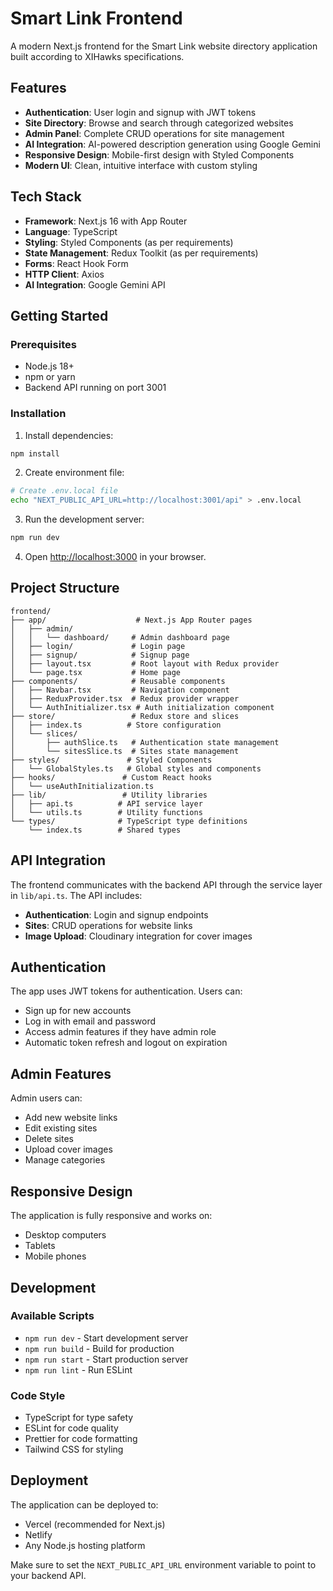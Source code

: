 # Smart Link Frontend

A modern Next.js frontend for the Smart Link website directory application built according to XIHawks specifications.

## Features

- **Authentication**: User login and signup with JWT tokens
- **Site Directory**: Browse and search through categorized websites
- **Admin Panel**: Complete CRUD operations for site management
- **AI Integration**: AI-powered description generation using Google Gemini
- **Responsive Design**: Mobile-first design with Styled Components
- **Modern UI**: Clean, intuitive interface with custom styling

## Tech Stack

- **Framework**: Next.js 16 with App Router
- **Language**: TypeScript
- **Styling**: Styled Components (as per requirements)
- **State Management**: Redux Toolkit (as per requirements)
- **Forms**: React Hook Form
- **HTTP Client**: Axios
- **AI Integration**: Google Gemini API

## Getting Started

### Prerequisites

- Node.js 18+ 
- npm or yarn
- Backend API running on port 3001

### Installation

1. Install dependencies:
```bash
npm install
```

2. Create environment file:
```bash
# Create .env.local file
echo "NEXT_PUBLIC_API_URL=http://localhost:3001/api" > .env.local
```

3. Run the development server:
```bash
npm run dev
```

4. Open [http://localhost:3000](http://localhost:3000) in your browser.

## Project Structure

```
frontend/
├── app/                    # Next.js App Router pages
│   ├── admin/
│   │   └── dashboard/     # Admin dashboard page
│   ├── login/             # Login page
│   ├── signup/            # Signup page
│   ├── layout.tsx         # Root layout with Redux provider
│   └── page.tsx           # Home page
├── components/            # Reusable components
│   ├── Navbar.tsx         # Navigation component
│   ├── ReduxProvider.tsx  # Redux provider wrapper
│   └── AuthInitializer.tsx # Auth initialization component
├── store/                 # Redux store and slices
│   ├── index.ts          # Store configuration
│   └── slices/
│       ├── authSlice.ts   # Authentication state management
│       └── sitesSlice.ts  # Sites state management
├── styles/               # Styled Components
│   └── GlobalStyles.ts   # Global styles and components
├── hooks/               # Custom React hooks
│   └── useAuthInitialization.ts
├── lib/                 # Utility libraries
│   ├── api.ts          # API service layer
│   └── utils.ts        # Utility functions
└── types/              # TypeScript type definitions
    └── index.ts        # Shared types
```

## API Integration

The frontend communicates with the backend API through the service layer in `lib/api.ts`. The API includes:

- **Authentication**: Login and signup endpoints
- **Sites**: CRUD operations for website links
- **Image Upload**: Cloudinary integration for cover images

## Authentication

The app uses JWT tokens for authentication. Users can:

- Sign up for new accounts
- Log in with email and password
- Access admin features if they have admin role
- Automatic token refresh and logout on expiration

## Admin Features

Admin users can:

- Add new website links
- Edit existing sites
- Delete sites
- Upload cover images
- Manage categories

## Responsive Design

The application is fully responsive and works on:

- Desktop computers
- Tablets
- Mobile phones

## Development

### Available Scripts

- `npm run dev` - Start development server
- `npm run build` - Build for production
- `npm run start` - Start production server
- `npm run lint` - Run ESLint

### Code Style

- TypeScript for type safety
- ESLint for code quality
- Prettier for code formatting
- Tailwind CSS for styling

## Deployment

The application can be deployed to:

- Vercel (recommended for Next.js)
- Netlify
- Any Node.js hosting platform

Make sure to set the `NEXT_PUBLIC_API_URL` environment variable to point to your backend API.
